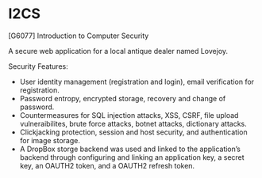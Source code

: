 # I2CS

[G6077] Introduction to Computer Security

A secure web application for a local antique dealer named Lovejoy.

Security Features:
* User identity management (registration and login), email verification for registration.
* Password entropy, encrypted storage, recovery and change of password.
* Countermeasures for SQL injection attacks, XSS, CSRF, file upload vulneraibilites, brute force attacks, botnet attacks, dictionary attacks.
* Clickjacking protection, session and host security, and authentication for image storage.
* A DropBox storge backend was used and linked to the application’s backend through configuring and linking an application key, a secret key, an OAUTH2 token, and a OAUTH2 refresh token.


